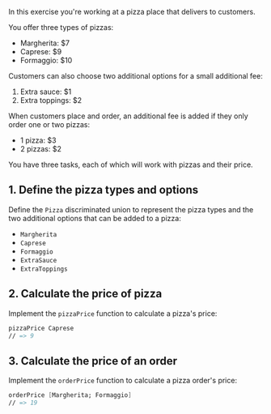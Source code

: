 In this exercise you're working at a pizza place that delivers to customers.

You offer three types of pizzas:

- Margherita: \$7
- Caprese: \$9
- Formaggio: \$10

Customers can also choose two additional options for a small additional fee:

1. Extra sauce: \$1
1. Extra toppings: \$2

When customers place and order, an additional fee is added if they only order one or two pizzas:

- 1 pizza: \$3
- 2 pizzas: \$2

You have three tasks, each of which will work with pizzas and their price.

## 1. Define the pizza types and options

Define the `Pizza` discriminated union to represent the pizza types and the two additional options that can be added to a pizza:

- `Margherita`
- `Caprese`
- `Formaggio`
- `ExtraSauce`
- `ExtraToppings`

## 2. Calculate the price of pizza

Implement the `pizzaPrice` function to calculate a pizza's price:

```fsharp
pizzaPrice Caprese
// => 9
```

## 3. Calculate the price of an order

Implement the `orderPrice` function to calculate a pizza order's price:

```fsharp
orderPrice [Margherita; Formaggio]
// => 19
```

